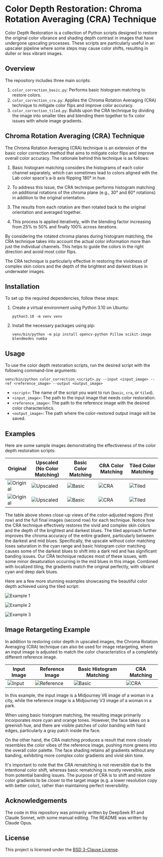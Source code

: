 # Color Depth Restoration: Chroma Rotation Averaging (CRA) Technique

Color Depth Restoration is a collection of Python scripts designed to restore the original color vibrance and shading depth contrast in images that have undergone upscaling processes. These scripts are particularly useful in an upscaler pipeline where some steps may cause color shifts, resulting in duller or less vibrant images.

## Overview

The repository includes three main scripts:

1. `color_correction_basic.py`: Performs basic histogram matching to restore colors.
2. `color_correction_cra.py`: Applies the Chroma Rotation Averaging (CRA) technique to mitigate color flips and improve color accuracy.
3. `color_correction_tiled.py`: Builds upon the CRA technique by dividing the image into smaller tiles and blending them together to fix color issues with whole image gradients.

## Chroma Rotation Averaging (CRA) Technique

The Chroma Rotation Averaging (CRA) technique is an extension of the basic color correction method that aims to mitigate color flips and improve overall color accuracy. The rationale behind this technique is as follows:

1. Basic histogram matching considers the histograms of each color channel separately, which can sometimes lead to colors aligned with the Lab color space's a-b axis flipping 180° in hue.

2. To address this issue, the CRA technique performs histogram matching on additional rotations of the chroma plane (e.g., 30° and 60° rotations) in addition to the original orientation.

3. The results from each rotation are then rotated back to the original orientation and averaged together.

4. This process is applied iteratively, with the blending factor increasing from 25% to 50% and finally 100% across iterations.

By considering the rotated chroma planes during histogram matching, the CRA technique takes into account the actual color information more than just the individual channels. This helps to guide the colors in the right direction and avoid most color flips.

The CRA technique is particularly effective in restoring the vividness of complex skin colors and the depth of the brightest and darkest blues in underwater images.

## Installation

To set up the required dependencies, follow these steps:

1. Create a virtual environment using Python 3.10 on Ubuntu:
   ```
   python3.10 -m venv venv
   ```

2. Install the necessary packages using pip:
   ```
   venv/bin/python -m pip install opencv-python Pillow scikit-image blendmodes numba
   ```

## Usage

To use the color depth restoration scripts, run the desired script with the following command-line arguments:

```
venv/bin/python color_correction_<script>.py --input <input_image> --ref <reference_image> --output <output_image>
```

- `<script>`: The name of the script you want to run (`basic`, `cra`, or `tiled`).
- `<input_image>`: The path to the input image that needs color restoration.
- `<reference_image>`: The path to the reference image with the desired color characteristics.
- `<output_image>`: The path where the color-restored output image will be saved.

## Examples

Here are some sample images demonstrating the effectiveness of the color depth restoration scripts:

| Original | Upscaled (No Color Matching) | Basic Color Matching | CRA Color Matching | Tiled Color Matching |
|----------|------------------------------|----------------------|--------------------|----------------------|
| ![Original](assets/original_closeup.jpg) | ![Upscaled](assets/upscaled_closeup.jpg) | ![Basic](assets/basic_closeup.jpg) | ![CRA](assets/cra_closeup.jpg) | ![Tiled](assets/tiled_closeup.jpg) |
| ![Original](assets/original_full.jpg) | ![Upscaled](assets/upscaled_full.jpg) | ![Basic](assets/basic_full.jpg) | ![CRA](assets/cra_full.jpg) | ![Tiled](assets/tiled_full.jpg) |

The table above shows close-up views of the color-adjusted regions (first row) and the full final images (second row) for each technique. Notice how the CRA technique effectively restores the vivid and complex skin colors and the depth of the brightest and darkest blues. The tiled approach further improves the chroma accuracy of the entire gradient, particularly between the darkest and mid blues. Specifically, the upscale without color matching loses saturation in the cyan range and basic histogram color matching causes some of the darkest blues to shift into a dark red and has significant banding issues. Our CRA technique reduces most of these issues, with some minor desaturation occurring in the mid blues in this image. Combined with localized tiling, the gradients match the original perfectly, with vibrant cyan and deep dark blues.

Here are a few more stunning examples showcasing the beautiful color depth achieved using the tiled script:

![Example 1](assets/polyverse_RU0005711_415307393_2878731469.webp)

![Example 2](assets/polyverse_RU0005717_1621829523_419251530.webp)

![Example 3](assets/polyverse_RU0005719_3344980821_2651363071.webp)

## Image Retargeting Example

In addition to restoring color depth in upscaled images, the Chroma Rotation Averaging (CRA) technique can also be used for image retargeting, where an input image is adjusted to match the color characteristics of a completely different reference image.

| Input Image | Reference Image | Basic Histogram Matching | CRA Matching |
|-------------|-----------------|--------------------------|--------------|
| ![Input](assets/retarget_input.jpg) | ![Reference](assets/retarget_ref.jpg) | ![Basic](assets/retarget_output_basic.jpg) | ![CRA](assets/retarget_output_cra.jpg) |

In this example, the input image is a Midjourney V6 image of a woman in a city, while the reference image is a Midjourney V3 image of a woman in a park. 

When using basic histogram matching, the resulting image primarily incorporates more cyan and orange tones. However, the face takes on a greenish hue, and there are visible patches of color banding with hard edges, particularly a gray patch inside the face.

On the other hand, the CRA matching produces a result that more closely resembles the color vibes of the reference image, pushing more greens into the overall color palette. The face shading retains all gradients without any banding, exhibiting more complex color gradients and vivid skin tone.

It's important to note that the CRA rematching is not reversible due to the intentional color shift, whereas basic rematching is mostly reversible, aside from potential banding issues. The purpose of CRA is to shift and restore color gradients to be closer to the target image (e.g. a lower resolution copy with better color), rather than maintaining perfect reversibility.

## Acknowledgements

The code in this repository was primarily written by DeepSeek R1 and Claude Sonnet, with some manual editing. The README was written by Claude Opus.

## License

This project is licensed under the [BSD 3-Clause License](LICENSE.md).
